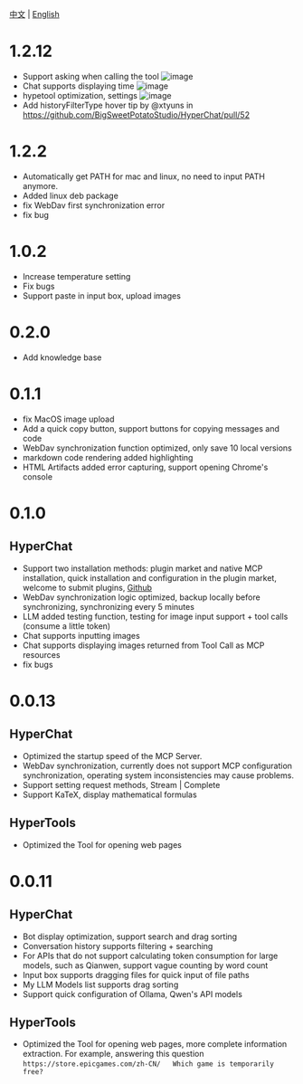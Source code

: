 [中文](ChangeLog.zh.md) | [English](ChangeLog.md)


# 1.2.12

* Support asking when calling the tool ![image](https://github.com/user-attachments/assets/11c03c92-399e-457e-8000-ff00c3c1e059)
* Chat supports displaying time ![image](https://github.com/user-attachments/assets/dba7bf09-99a1-46bd-9c94-052d18469b96)
* hypetool optimization, settings ![image](https://github.com/user-attachments/assets/cfc2c8e5-f7e7-4078-aaff-240b567f47c5)
* Add historyFilterType hover tip by @xtyuns in https://github.com/BigSweetPotatoStudio/HyperChat/pull/52



# 1.2.2

* Automatically get PATH for mac and linux, no need to input PATH anymore.
* Added linux deb package
* fix WebDav first synchronization error
* fix bug


# 1.0.2

* Increase temperature setting
* Fix bugs
* Support paste in input box, upload images

# 0.2.0

* Add knowledge base


# 0.1.1

* fix MacOS image upload
* Add a quick copy button, support buttons for copying messages and code
* WebDav synchronization function optimized, only save 10 local versions
* markdown code rendering added highlighting
* HTML Artifacts added error capturing, support opening Chrome's console



# 0.1.0

## HyperChat

* Support two installation methods: plugin market and native MCP installation, quick installation and configuration in the plugin market, welcome to submit plugins, [Github](https://github.com/BigSweetPotatoStudio/HyperChatMCP)
* WebDav synchronization logic optimized, backup locally before synchronizing, synchronizing every 5 minutes
* LLM added testing function, testing for image input support + tool calls (consume a little token)
* Chat supports inputting images
* Chat supports displaying images returned from Tool Call as MCP resources
* fix bugs




# 0.0.13

## HyperChat

* Optimized the startup speed of the MCP Server.
* WebDav synchronization, currently does not support MCP configuration synchronization, operating system inconsistencies may cause problems.
* Support setting request methods, Stream | Complete
* Support KaTeX, display mathematical formulas

## HyperTools

* Optimized the Tool for opening web pages



# 0.0.11

## HyperChat

* Bot display optimization, support search and drag sorting
* Conversation history supports filtering + searching
* For APIs that do not support calculating token consumption for large models, such as Qianwen, support vague counting by word count
* Input box supports dragging files for quick input of file paths
* My LLM Models list supports drag sorting
* Support quick configuration of Ollama, Qwen's API models

## HyperTools

* Optimized the Tool for opening web pages, more complete information extraction. For example, answering this question `https://store.epicgames.com/zh-CN/   Which game is temporarily free?`
